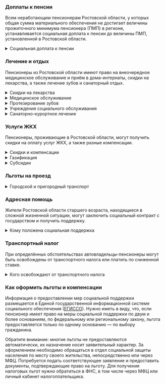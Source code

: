 ﻿### Доплаты к пенсии
Всем неработающим пенсионерам Ростовской области, у которых общая сумма материального обеспечения не достигает величины прожиточного минимума пенсионера (ПМП) в регионе, устанавливается социальная доплата к пенсии до величины ПМП, установленной в Ростовской области.
<details>
<summary>Социальная доплата к пенсии</summary>
Социальная доплата к пенсии до величины регионального прожиточного минимума пенсионера назначается автоматически, по данным выплатного дела о размере пенсии.
</details>

### Лечение и отдых
Пенсионеры из Ростовской области имеют право на внеочередное медицинское обслуживание и приём в дома-интернаты, скидки на лекарства, а также лечение зубов и санаторный отдых.
<details>
<summary>Скидки на лекарства</summary>
Труженики тыла, реабилитированные и пострадавшие от репрессий пенсионеры Ростовской области приобретают лекарства по рецепту врача за 50% стоимости. 
</details>
<details>
<summary>Медицинское обслуживание</summary>
[Ростовские](https://docs.cntd.ru/document/802018281) труженики тыла, ветераны труда и военной службы сохраняют обслуживание в поликлиниках и других медицинских учреждениях, к которым были прикреплены в период работы до выхода на пенсию. Вне очереди принимаются для оказания медпомощи ростовские реабилитированные и пострадавшие от репрессий пенсионеры.
</details>
<details>
<summary>Протезирование зубов</summary>
Бесплатное изготовление и ремонт зубных протезов полагается ростовским труженикам тыла, ветеранам труда и военной службы. Льгота не распространяется на протезы из драгоценных металлов и металлокерамики. Ростовским труженикам тыла полагается также бесплатное обеспечение другими протезами и протезно-ортопедическими изделиями.
</details>
<details>
<summary> Учреждения социального обслуживания </summary>
Внеочередной приём в дома-интернаты для престарелых и инвалидов, учреждения социального обслуживания предоставляется труженикам тыла, реабилитированным и пострадавшим от репрессий пенсионерам Ростовской области.
</details>
<details>
<summary>Санаторно-курортное лечение</summary>
Ростовские реабилитированные и пострадавшие от репрессий имеют [право](https://docs.cntd.ru/document/802018270) на первоочередное получение путёвок на санаторно-курортное лечение и отдых.
</details>

### Услуги ЖКХ
Пенсионеры, проживающие в Ростовской области, могут получить скидки на оплату услуг ЖКХ, а также разные компенсации. 
<details>
<summary>Скидки и компенсации</summary>
Ростовским ветеранам труда и военной службы, реабилитированным и пострадавшим от репрессий пенсионерам компенсируется 50% платы за жилое помещение, коммунальные услуги и взносов за капремонт. Льгота предоставляется также проживающим с ветераном труда членам его семьи в размере 30% платы за наём и содержание жилья. Компенсация предоставляется в пределах утверждённых нормативов потребления.

Ростовским малообеспеченным пенсионерам полагается социальная выплата, если в местах их проживания тарифы на водоснабжение и водоотведение установлены выше критериев доступности. Получить её можно только при отсутствии задолженности платы за водоснабжение более двух месяцев.

Одинокие неработающие пенсионеры после 70 лет освобождаются от взносов на капремонт на 50%, а с 80-летнего возраста — полностью. Льгота полагается также пенсионерам этого возраста, семья которых состоит из неработающих граждан пенсионного возраста (мужчины — старше 60 лет, женщины — 55).

В [Ростовской](https://docs.cntd.ru/document/802018281) области ветеранам труда и военной службы компенсируется 50% затрат на абонентскую плату за телефон, пользование коллективной телевизионной антенной и радиоточкой. [Ростовские](https://docs.cntd.ru/document/802018270) реабилитированные и пострадавшие от репрессий пенсионеры имеют право на первоочередную установку телефона, а реабилитированным ещё и компенсируется его установка.
</details>
<details>
<summary>Газификация</summary>
В [Ростовской](https://docs.cntd.ru/document/819045961) области инвалидам I или II группы, труженикам тыла, блокадникам и узникам фашизма, инвалидам и участникам ВОВ компенсируются расходы на газификацию принадлежащего им жилья. Будет возвращено 50% потраченных денег, но не более 20 тысяч рублей. Вернуть можно расходы, произведённые в текущем, а также предшествующем текущему году.
</details>
<details>
<summary>Субсидии</summary>
Пенсионеры могут получить субсидию на оплату услуг ЖКХ при тратах на «коммуналку» более 20% совокупного дохода семьи.
</details>

### Льготы на проезд
<details>
<summary>Городской и пригородный транспорт</summary>
В Ростовской области труженики тыла, ветераны труда и военной службы, реабилитированные и пострадавшие от репрессий пенсионеры имеют право бесплатного проезда по территории области на всех видах городского пассажирского транспорта (кроме такси), пригородном и междугороднем автомобильном и железнодорожном транспорте. На водном транспорте реабилитированные и пострадавшие от репрессий пенсионеры совершают поездки бесплатно, а труженики тыла, ветераны труда и военной службы — за 50% стоимости.
</details>

### Адресная помощь
Жители Ростовской области старшего возраста, находящиеся в сложной жизненной ситуации, могут заключить социальный контракт с государством и получить поддержку.
<details>
<summary>Кому положена социальная поддержка</summary>
Пенсионерам, оказавшимся в трудной жизненной ситуации по не зависящим от них причинам или в связи со стихийным бедствием, экстремальной ситуацией, оказывается адресная помощь. Она предоставляется путём выплаты пособий либо в натуральной форме (обеспечение одеждой, обувью, лекарствами, организация лечения и ухода, проведение ремонта жилья или установка приборов учёта и пр.). С нуждающимися пенсионерами может быть заключён социальный контракт.
</details>

### Транспортный налог
При определённых обстоятельствах автовладельцы-пенсионеры могут быть освобождены от транспортного налога или платить по сниженной ставке. 
<details>
<summary>Кого освобождают от транспортного налога</summary>
В [Ростовской](https://www.nalog.gov.ru/rn77/service/tax/d1099975/) области полностью освобождены от уплаты налога ветераны ВОВ и боевых действий, чернобыльцы, инвалиды I и II групп. Инвалиды III группы получают льготу на автомобиль, мотоцикл (мотороллер), если их мощность не превышает 100 л. с. Не нужно уплачивать налог владельцам транспортного средства, работающего на природном газе.
</details>

### Как оформить льготы и компенсации 
Информация о предоставлении мер социальной поддержки размещается в Единой государственной информационной системе социального обеспечения ([ЕГИССО](http://egisso.ru/site/client/#/)). Нужно иметь в виду, что, если пенсионер имеет право на меры социальной поддержки по двум и более основаниям, по федеральному или региональному закону, льгота предоставляется только по одному основанию — по выбору гражданина.

Обратите внимание: многие льготы не предоставляются автоматически, их назначение носит заявительный характер. За оформлением необходимо обращаться в отдел социальной защиты населения по месту своего жительства, непосредственно или через МФЦ. Потребуется подать соответствующее заявление и предоставить документы, подтверждающие право на льготу. Для получения налоговых льгот нужно обратиться в ФНС, в том числе через МФЦ или личный кабинет налогоплательщика.













